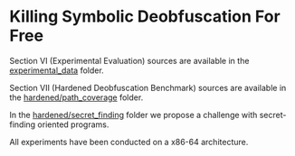 # Killing Symbolic Deobfuscation For Free

Section VI (Experimental Evaluation) sources are available in the [experimental_data](https://github.com/binsec/hade/tree/master/experimental_data) folder.

Section VII (Hardened Deobfuscation Benchmark) sources are available in the [hardened/path_coverage](https://github.com/binsec/hade/tree/master/hardened/path_coverage) folder.

In the [hardened/secret_finding](https://github.com/binsec/hade/tree/master/hardened/secret_finding) folder we propose a challenge with secret-finding oriented programs.

All experiments have been conducted on a x86-64 architecture.

